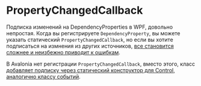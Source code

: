 # PropertyChangedCallback

Подписка изменений на DependencyProperties в WPF, довольно непростая.
Когда вы регистрируете `DependencyProperty`, вы можете указать статический `PropertyChangedCallback`,
но если вы хотите подписатьcя на измнения из других источников, [все становится сложнее и неизбежно приводит к ошибкам](https://stackoverflow.com/questions/23682232).

В Avalonia нет регистрации `PropertyChangedCallback`, вместо этого,
класс [добавляет подписку через статический конструктор для Control, аналогично классу событий](../../guides/data-binding/binding-from-code#subscribing-to-a-property-on-any-object).

